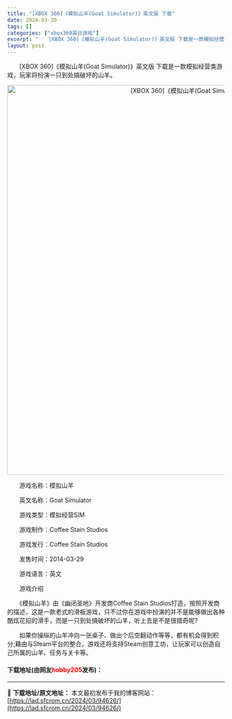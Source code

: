 ```yaml
---
title: "[XBOX 360]《模拟山羊(Goat Simulator)》英文版 下载"
date: 2024-03-30
tags: []
categories: ["xbox360英日游戏"]
excerpt: "　　[XBOX 360]《模拟山羊(Goat Simulator)》英文版 下载是一款模拟经营类游戏，玩家将扮演一只到处搞破坏的山羊。 　　游戏名称：模拟山羊 　　英文名称：Goat Simulator 　　游戏类型：模拟经营SIM 　　游戏制作：Coffee Stain Studios 　　游戏发&hellip;"
layout: post
---
```


 <p>　　[XBOX 360]《模拟山羊(Goat Simulator)》英文版 下载是一款模拟经营类游戏，玩家将扮演一只到处搞破坏的山羊。</p> <p align="center"><img align="" border="0" src="https://lad.sfcrom.cn/wp-content/uploads/2024/03/20240330_6607df81d3a1c.webp" width="900" alt="[XBOX 360]《模拟山羊(Goat Simulator)》英文版 下载" /></p> <p>　　游戏名称：模拟山羊</p> <p>　　英文名称：Goat Simulator</p> <p>　　游戏类型：模拟经营SIM</p> <p>　　游戏制作：Coffee Stain Studios</p> <p>　　游戏发行：Coffee Stain Studios</p> <p>　　发售时间：2014-03-29</p> <p>　　游戏语言：英文</p> <p>　　游戏介绍</p> <p>　　《模拟山羊》由《幽闭圣地》开发商Coffee Stain Studios打造，按照开发商的描述，这是一款老式的滑板游戏，只不过你在游戏中扮演的并不是能够做出各种酷炫花招的滑手，而是一只到处搞破坏的山羊，听上去是不是很猎奇呢?</p> <p>　　如果你操纵的山羊冲向一张桌子、做出个后空翻动作等等，都有机会得到积分;藉由与Steam平台的整合，游戏还将支持Steam创意工坊，让玩家可以创造自己所属的山羊、任务与关卡等。</p> <p><h4>下载地址(由网友<font color="red">hobby205</font>发布)：</h4></p> 

---
📖 **下载地址/原文地址：** 本文最初发布于我的博客网站：[https://lad.sfcrom.cn/2024/03/94626/](https://lad.sfcrom.cn/2024/03/94626/)

